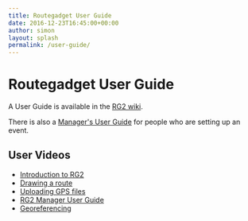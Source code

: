 ```yaml
---
title: Routegadget User Guide
date: 2016-12-23T16:45:00+00:00
author: simon
layout: splash
permalink: /user-guide/
---
```

# Routegadget User Guide

A User Guide is available in the [RG2 wiki](https://github.com/Maprunner/rg2/wiki/User-guide).

There is also a [Manager's User Guide](https://github.com/Maprunner/rg2/wiki) for people who are setting up an event.

## User Videos

* [Introduction to RG2](http://screencast-o-matic.com/watch/c2hXqyn4i6)
* [Drawing a route](http://screencast-o-matic.com/watch/c2h6rZnyWS)
* [Uploading GPS files](http://screencast-o-matic.com/watch/c2hXYOn4is)
* [RG2 Manager User Guide](http://screencast-o-matic.com/watch/c2h6FQnySC)
* [Georeferencing](http://screencast-o-matic.com/watch/c21nqxnBNq)